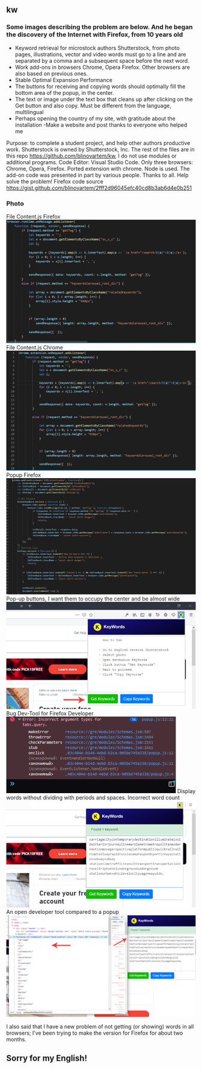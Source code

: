 ## kw
### Some images describing the problem are below. And he began the discovery of the Internet with Firefox, from 10 years old
- Keyword retrieval for microstock authors Shutterstock, from photo pages, illustrations, vector and video words must go to a line and are separated by a comma and a subsequent space before the next word.
- Work add-ons in browsers Chrome, Opera Firefox. Other browsers are also based on previous ones.
- Stable Optimal Expansion Performance
- The buttons for receiving and copying words should optimally fill the bottom area of ​​the popup, in the center.
- The text or image under the text box that cleans up after clicking on the Get button and also copy. Must be different from the language, multilingual
- Perhaps opening the country of my site, with gratitude about the installation
-Make a website and post thanks to everyone who helped me

Purpose: to complete a student project, and help other authors productive work. Shutterstock is owned by Shutterstock, Inc.
The rest of the files are in this repo https://github.com/blinovartem/kw, I do not use modules or additional programs. Code Editor: Visual Studio Code. Only three browsers: Chrome, Opera, Firefox. Ported extension with chrome. Node is used. The add-on code was presented in part by various people. Thanks to all. Help solve the problem!
Firefox code source https://gist.github.com/blinovartem/2fff2d96045efc40cd8b3ab6d4e0b251
### Photo
File Content.js Firefox
![](/screenshots/contentjs_firefox.JPG)
File Content.js Chrome
![](/screenshots/contentjs.JPG)
Popup Firefox
![](/screenshots/popup_firefox.JPG)
Pop-up buttons, I want them to occupy the center and be almost wide
![](/screenshots/firefox-btn.JPG)
Bug Dev-Tool for Firefox Developer
![](/screenshots/firefox-devtool.JPG)
Display words without dividing with periods and spaces. Incorrect word count
![](/screenshots/chrom-found.JPG)
An open developer tool compared to a popup
![](/screenshots/getkey-devtool.JPG)

I also said that I have a new problem of not getting (or showing) words in all browsers; I’ve been trying to make the version for Firefox  for about two months.
## Sorry for my English!
